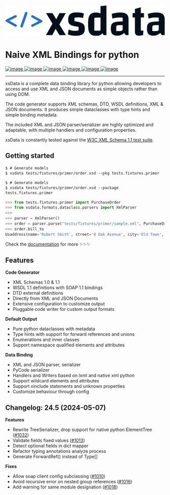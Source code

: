 [
![image](https://github.com/tefra/xsdata/raw/main/docs/logo.svg)
](https://xsdata.readthedocs.io/)

# Naive XML Bindings for python

[
![image](https://github.com/tefra/xsdata/workflows/tests/badge.svg)
](https://github.com/tefra/xsdata/actions)
[
![image](https://readthedocs.org/projects/xsdata/badge)
](https://xsdata.readthedocs.io/)
[
![image](https://codecov.io/gh/tefra/xsdata/branch/main/graph/badge.svg)
](https://codecov.io/gh/tefra/xsdata)
[
![image](https://www.codefactor.io/repository/github/tefra/xsdata/badge)
](https://www.codefactor.io/repository/github/tefra/xsdata)
[
![image](https://img.shields.io/pypi/pyversions/xsdata.svg)
](https://pypi.org/pypi/xsdata/)
[
![image](https://img.shields.io/pypi/v/xsdata.svg)
](https://pypi.org/pypi/xsdata/)

---

xsData is a complete data binding library for python allowing developers to access and
use XML and JSON documents as simple objects rather than using DOM.

The code generator supports XML schemas, DTD, WSDL definitions, XML & JSON documents. It
produces simple dataclasses with type hints and simple binding metadata.

The included XML and JSON parser/serializer are highly optimized and adaptable, with
multiple handlers and configuration properties.

xsData is constantly tested against the
[W3C XML Schema 1.1 test suite](https://github.com/tefra/xsdata-w3c-tests).

## Getting started


```console
$ # Generate models
$ xsdata tests/fixtures/primer/order.xsd --pkg tests.fixtures.primer

```

```console
$ # Generate models
$ xsdata tests/fixtures/primer/order.xsd --package tests.fixtures.primer

```

```python
>>> from tests.fixtures.primer import PurchaseOrder
>>> from xsdata.formats.dataclass.parsers import XmlParser
>>>
>>> parser = XmlParser()
>>> order = parser.parse("tests/fixtures/primer/sample.xml", PurchaseOrder)
>>> order.bill_to
Usaddress(name='Robert Smith', street='8 Oak Avenue', city='Old Town', state='PA', zip=Decimal('95819'), country='US')
```

Check the [documentation](https://xsdata.readthedocs.io) for more ✨✨✨

## Features

**Code Generator**

- XML Schemas 1.0 & 1.1
- WSDL 1.1 definitions with SOAP 1.1 bindings
- DTD external definitions
- Directly from XML and JSON Documents
- Extensive configuration to customize output
- Pluggable code writer for custom output formats

**Default Output**

- Pure python dataclasses with metadata
- Type hints with support for forward references and unions
- Enumerations and inner classes
- Support namespace qualified elements and attributes

**Data Binding**

- XML and JSON parser, serializer
- PyCode serializer
- Handlers and Writers based on lxml and native xml python
- Support wildcard elements and attributes
- Support xinclude statements and unknown properties
- Customize behaviour through config

## Changelog: 24.5 (2024-05-07)

**Features**

- Rewrite TreeSerializer, drop support for native python ElementTree
  ([#1032](https://github.com/tefra/xsdata/pull/1032))
- Validate fields fixed values ([#1013](https://github.com/tefra/xsdata/pull/1013))
- Detect optional fields in dict mapper
- Refactor typing annotations analyze process
- Generate ForwardRef() instead of Type[]

**Fixes**

- Allow soap client config subclassing
  ([#1010](https://github.com/tefra/xsdata/pull/1010))
- Avoid recursive error on nested group references
  ([#1016](https://github.com/tefra/xsdata/pull/1016))
- Add warning for same module designation
  ([#1018](https://github.com/tefra/xsdata/pull/1018))
